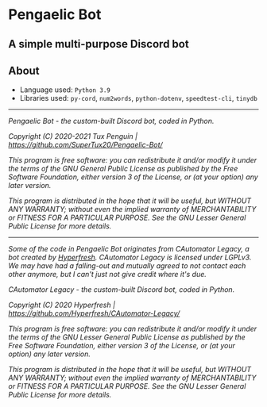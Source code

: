 # Pengaelic Bot

## A simple multi-purpose Discord bot

## About

-   Language used: `Python 3.9`
-   Libraries used: `py-cord`, `num2words`, `python-dotenv`, `speedtest-cli`, `tinydb`

---

_Pengaelic Bot - the custom-built Discord bot, coded in Python._

_Copyright (C) 2020-2021 Tux Penguin | <https://github.com/SuperTux20/Pengaelic-Bot/>_

_This program is free software: you can redistribute it and/or modify it under the terms of the GNU General Public License as published by the Free Software Foundation, either version 3 of the License, or (at your option) any later version._

_This program is distributed in the hope that it will be useful, but WITHOUT ANY WARRANTY; without even the implied warranty of MERCHANTABILITY or FITNESS FOR A PARTICULAR PURPOSE. See the GNU Lesser General Public License for more details._

---

_Some of the code in Pengaelic Bot originates from CAutomator Legacy, a bot created by [Hyperfresh](https://github.com/Hyperfresh). CAutomator Legacy is licensed under LGPLv3. We may have had a falling-out and mutually agreed to not contact each other anymore, but I can't just not give credit where it's due._

_CAutomator Legacy - the custom-built Discord bot, coded in Python._

_Copyright (C) 2020 Hyperfresh | <https://github.com/Hyperfresh/CAutomator-Legacy/>_

_This program is free software: you can redistribute it and/or modify it under the terms of the GNU Lesser General Public License as published by the Free Software Foundation, either version 3 of the License, or (at your option) any later version._

_This program is distributed in the hope that it will be useful, but WITHOUT ANY WARRANTY; without even the implied warranty of MERCHANTABILITY or FITNESS FOR A PARTICULAR PURPOSE. See the GNU Lesser General Public License for more details._
